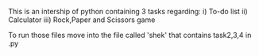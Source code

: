This is an intership of python containing 3 tasks regarding:
i) To-do list
ii) Calculator
iii) Rock,Paper and Scissors game

To run those files move into the file called 'shek' that contains task2,3,4 in .py
